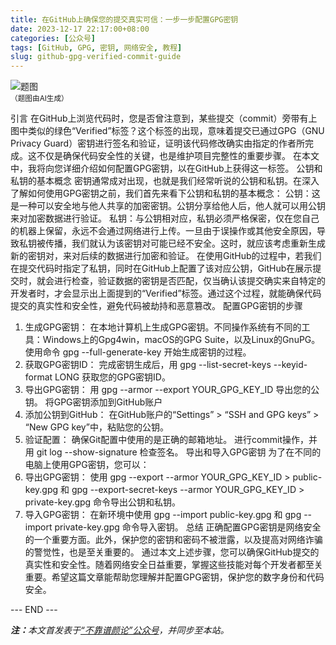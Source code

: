 ```yaml
---
title: 在GitHub上确保您的提交真实可信：一步一步配置GPG密钥
date: 2023-12-17 22:17:00+08:00
categories: [公众号]
tags: [GitHub, GPG, 密钥, 网络安全, 教程]
slug: github-gpg-verified-commit-guide
---
```


<div class="p-3 text-center">
  <img class="img-fluid" src="/uploads/2023/1217/01.png" alt="题图" style="max-width:640px">
  <div><small>（题图由AI生成）</small></div>
</div>

引言
在GitHub上浏览代码时，您是否曾注意到，某些提交（commit）旁带有上图中类似的绿色“Verified”标签？这个标签的出现，意味着提交已通过GPG（GNU Privacy Guard）密钥进行签名和验证，证明该代码修改确实由指定的作者所完成。这不仅是确保代码安全性的关键，也是维护项目完整性的重要步骤。
在本文中，我将向您详细介绍如何配置GPG密钥，以在GitHub上获得这一标签。
公钥和私钥的基本概念
密钥通常成对出现，也就是我们经常听说的公钥和私钥。在深入了解如何使用GPG密钥之前，我们首先来看下公钥和私钥的基本概念：
公钥：这是一种可以安全地与他人共享的加密密钥。公钥分享给他人后，他人就可以用公钥来对加密数据进行验证。
私钥：与公钥相对应，私钥必须严格保密，仅在您自己的机器上保留，永远不会通过网络进行上传。一旦由于误操作或其他安全原因，导致私钥被传播，我们就认为该密钥对可能已经不安全。这时，就应该考虑重新生成新的密钥对，来对后续的数据进行加密和验证。
在使用GitHub的过程中，若我们在提交代码时指定了私钥，同时在GitHub上配置了该对应公钥，GitHub在展示提交时，就会进行检查，验证数据的密钥是否匹配，仅当确认该提交确实来自特定的开发者时，才会显示出上面提到的“Verified”标签。通过这个过程，就能确保代码提交的真实性和安全性，避免代码被劫持和恶意篡改。
配置GPG密钥的步骤
1. 生成GPG密钥：
在本地计算机上生成GPG密钥。不同操作系统有不同的工具：Windows上的Gpg4win，macOS的GPG Suite，以及Linux的GnuPG。
使用命令 gpg --full-generate-key 开始生成密钥的过程。
2. 获取GPG密钥ID：
完成密钥生成后，用 gpg --list-secret-keys --keyid-format LONG 获取您的GPG密钥ID。
3. 导出GPG密钥：
用 gpg --armor --export YOUR_GPG_KEY_ID 导出您的公钥。
将GPG密钥添加到GitHub账户
1. 添加公钥到GitHub：
在GitHub账户的“Settings” > “SSH and GPG keys” > “New GPG key”中，粘贴您的公钥。
2. 验证配置：
确保Git配置中使用的是正确的邮箱地址。
进行commit操作，并用 git log --show-signature 检查签名。
导出和导入GPG密钥
为了在不同的电脑上使用GPG密钥，您可以：
1. 导出GPG密钥：
使用 gpg --export --armor YOUR_GPG_KEY_ID > public-key.gpg 和 gpg --export-secret-keys --armor YOUR_GPG_KEY_ID > private-key.gpg 命令导出公钥和私钥。
2. 导入GPG密钥：
在新环境中使用 gpg --import public-key.gpg 和 gpg --import private-key.gpg 命令导入密钥。
总结
正确配置GPG密钥是网络安全的一个重要方面。此外，保护您的密钥和密码不被泄露，以及提高对网络诈骗的警觉性，也是至关重要的。
通过本文上述步骤，您可以确保GitHub提交的真实性和安全性。随着网络安全日益重要，掌握这些技能对每个开发者都至关重要。希望这篇文章能帮助您理解并配置GPG密钥，保护您的数字身份和代码安全。

<div class="p-5 text-center">--- END ---</div>

<i><b>注：</b>本文首发表于[“不靠谱颜论”公众号](https://mp.weixin.qq.com/s/mPxu4d7z65trQ49jWtyzig)，并同步至本站。</i>
